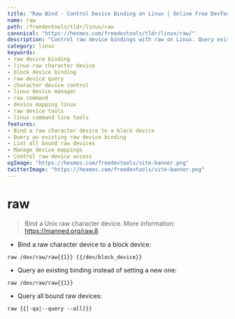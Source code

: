 ```yaml
---
title: "Raw Bind - Control Device Binding on Linux | Online Free DevTools by Hexmos"
name: raw
path: /freedevtools/tldr/linux/raw
canonical: "https://hexmos.com/freedevtools/tldr/linux/raw/"
description: "Control raw device bindings with raw on Linux. Query existing bindings and manage raw character devices. Free online tool, no registration required."
category: linux
keywords:
- raw device binding
- linux raw character device
- block device binding
- raw device query
- character device control
- linux device manager
- raw command
- device mapping linux
- raw device tools
- linux command line tools
features:
- Bind a raw character device to a block device
- Query an existing raw device binding
- List all bound raw devices
- Manage device mappings
- Control raw device access
ogImage: "https://hexmos.com/freedevtools/site-banner.png"
twitterImage: "https://hexmos.com/freedevtools/site-banner.png"
---
```


# raw

> Bind a Unix raw character device.
> More information: <https://manned.org/raw.8>.

- Bind a raw character device to a block device:

`raw /dev/raw/raw{{1}} {{/dev/block_device}}`

- Query an existing binding instead of setting a new one:

`raw /dev/raw/raw{{1}}`

- Query all bound raw devices:

`raw {{[-qa|--query --all]}}`

